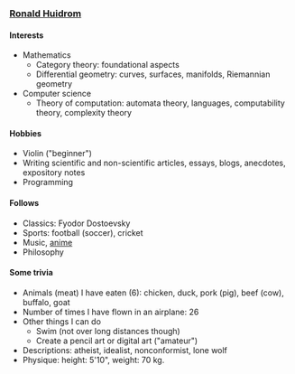 ### [Ronald Huidrom](https://ronaldhuidrom.github.io)

#### Interests

- Mathematics
  - Category theory: foundational aspects
  - Differential geometry: curves, surfaces, manifolds, Riemannian geometry
- Computer science
  - Theory of computation: automata theory, languages, computability theory, complexity theory

#### Hobbies

- Violin ("beginner")
- Writing scientific and non-scientific articles, essays, blogs, anecdotes, expository notes
- Programming

#### Follows

- Classics: Fyodor Dostoevsky
- Sports: football (soccer), cricket
- Music, [anime](https://myanimelist.net/animelist/IvanBrando)
- Philosophy

#### Some trivia

- Animals (meat) I have eaten (6): chicken, duck, pork (pig), beef (cow), buffalo, goat
- Number of times I have flown in an airplane: 26
- Other things I can do
  - Swim (not over long distances though)
  - Create a pencil art or digital art ("amateur")
- Descriptions: atheist, idealist, nonconformist, lone wolf
- Physique: height: 5'10", weight: 70 kg.
